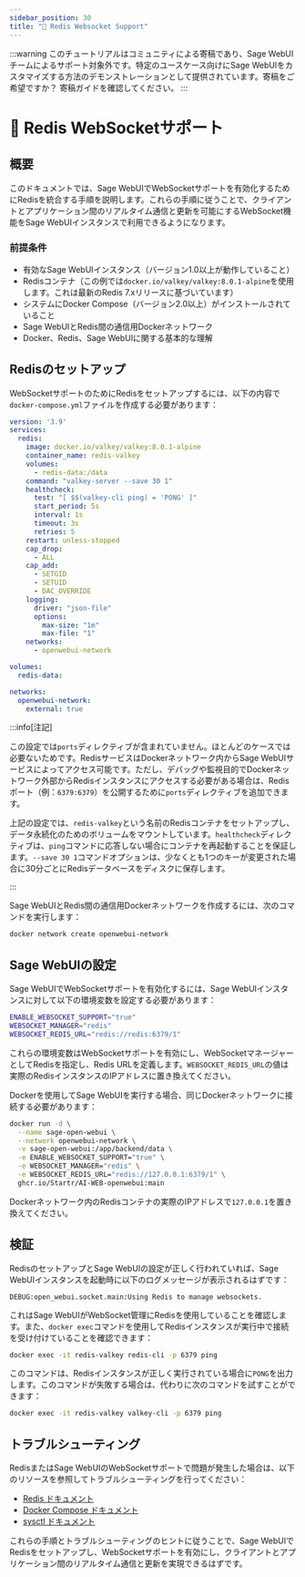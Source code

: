 ```yaml
---
sidebar_position: 30
title: "🔗 Redis Websocket Support"
---
```


:::warning
このチュートリアルはコミュニティによる寄稿であり、Sage WebUIチームによるサポート対象外です。特定のユースケース向けにSage WebUIをカスタマイズする方法のデモンストレーションとして提供されています。寄稿をご希望ですか？ 寄稿ガイドを確認してください。
:::

# 🔗 Redis WebSocketサポート

## 概要

このドキュメントでは、Sage WebUIでWebSocketサポートを有効化するためにRedisを統合する手順を説明します。これらの手順に従うことで、クライアントとアプリケーション間のリアルタイム通信と更新を可能にするWebSocket機能をSage WebUIインスタンスで利用できるようになります。

### 前提条件

* 有効なSage WebUIインスタンス（バージョン1.0以上が動作していること）
* Redisコンテナ（この例では`docker.io/valkey/valkey:8.0.1-alpine`を使用します。これは最新のRedis 7.xリリースに基づいています）
* システムにDocker Compose（バージョン2.0以上）がインストールされていること
* Sage WebUIとRedis間の通信用Dockerネットワーク
* Docker、Redis、Sage WebUIに関する基本的な理解

## Redisのセットアップ

WebSocketサポートのためにRedisをセットアップするには、以下の内容で`docker-compose.yml`ファイルを作成する必要があります：

```yml
version: '3.9'
services:
  redis:
    image: docker.io/valkey/valkey:8.0.1-alpine
    container_name: redis-valkey
    volumes:
      - redis-data:/data
    command: "valkey-server --save 30 1"
    healthcheck:
      test: "[ $$(valkey-cli ping) = 'PONG' ]"
      start_period: 5s
      interval: 1s
      timeout: 3s
      retries: 5
    restart: unless-stopped
    cap_drop:
      - ALL
    cap_add:
      - SETGID
      - SETUID
      - DAC_OVERRIDE
    logging:
      driver: "json-file"
      options:
        max-size: "1m"
        max-file: "1"
    networks:
      - openwebui-network

volumes:
  redis-data:

networks:
  openwebui-network:
    external: true
```

:::info[注記]

この設定では`ports`ディレクティブが含まれていません。ほとんどのケースでは必要ないためです。RedisサービスはDockerネットワーク内からSage WebUIサービスによってアクセス可能です。ただし、デバッグや監視目的でDockerネットワーク外部からRedisインスタンスにアクセスする必要がある場合は、Redisポート（例：`6379:6379`）を公開するために`ports`ディレクティブを追加できます。

上記の設定では、`redis-valkey`という名前のRedisコンテナをセットアップし、データ永続化のためのボリュームをマウントしています。`healthcheck`ディレクティブは、`ping`コマンドに応答しない場合にコンテナを再起動することを保証します。`--save 30 1`コマンドオプションは、少なくとも1つのキーが変更された場合に30分ごとにRedisデータベースをディスクに保存します。

:::

Sage WebUIとRedis間の通信用Dockerネットワークを作成するには、次のコマンドを実行します：

```bash
docker network create openwebui-network
```

## Sage WebUIの設定

Sage WebUIでWebSocketサポートを有効化するには、Sage WebUIインスタンスに対して以下の環境変数を設定する必要があります：

```bash
ENABLE_WEBSOCKET_SUPPORT="true"
WEBSOCKET_MANAGER="redis"
WEBSOCKET_REDIS_URL="redis://redis:6379/1"
```

これらの環境変数はWebSocketサポートを有効にし、WebSocketマネージャーとしてRedisを指定し、Redis URLを定義します。`WEBSOCKET_REDIS_URL`の値は実際のRedisインスタンスのIPアドレスに置き換えてください。

Dockerを使用してSage WebUIを実行する場合、同じDockerネットワークに接続する必要があります：

```bash
docker run -d \
  --name sage-open-webui \
  --network openwebui-network \
  -v sage-open-webui:/app/backend/data \
  -e ENABLE_WEBSOCKET_SUPPORT="true" \
  -e WEBSOCKET_MANAGER="redis" \
  -e WEBSOCKET_REDIS_URL="redis://127.0.0.1:6379/1" \
  ghcr.io/Startr/AI-WEB-openwebui:main
```

Dockerネットワーク内のRedisコンテナの実際のIPアドレスで`127.0.0.1`を置き換えてください。

## 検証

RedisのセットアップとSage WebUIの設定が正しく行われていれば、Sage WebUIインスタンスを起動時に以下のログメッセージが表示されるはずです：

`DEBUG:open_webui.socket.main:Using Redis to manage websockets.`

これはSage WebUIがWebSocket管理にRedisを使用していることを確認します。また、`docker exec`コマンドを使用してRedisインスタンスが実行中で接続を受け付けていることを確認できます：

```bash
docker exec -it redis-valkey redis-cli -p 6379 ping
```

このコマンドは、Redisインスタンスが正しく実行されている場合に`PONG`を出力します。このコマンドが失敗する場合は、代わりに次のコマンドを試すことができます：

```bash
docker exec -it redis-valkey valkey-cli -p 6379 ping
```

## トラブルシューティング

RedisまたはSage WebUIのWebSocketサポートで問題が発生した場合は、以下のリソースを参照してトラブルシューティングを行ってください：

* [Redis ドキュメント](https://redis.io/docs)
* [Docker Compose ドキュメント](https://docs.docker.com/compose/overview/)
* [sysctl ドキュメント](https://man7.org/linux/man-pages/man8/sysctl.8.html)

これらの手順とトラブルシューティングのヒントに従うことで、Sage WebUIでRedisをセットアップし、WebSocketサポートを有効にし、クライアントとアプリケーション間のリアルタイム通信と更新を実現できるはずです。
